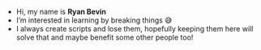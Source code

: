 - Hi, my name is **Ryan Bevin**
- I’m interested in learning by breaking things 😅
- I always create scripts and lose them, hopefully keeping them here will solve that and maybe benefit some other people too!

<!---
bevybizzle/bevybizzle is a ✨ special ✨ repository because its `README.md` (this file) appears on your GitHub profile.
You can click the Preview link to take a look at your changes.
--->
